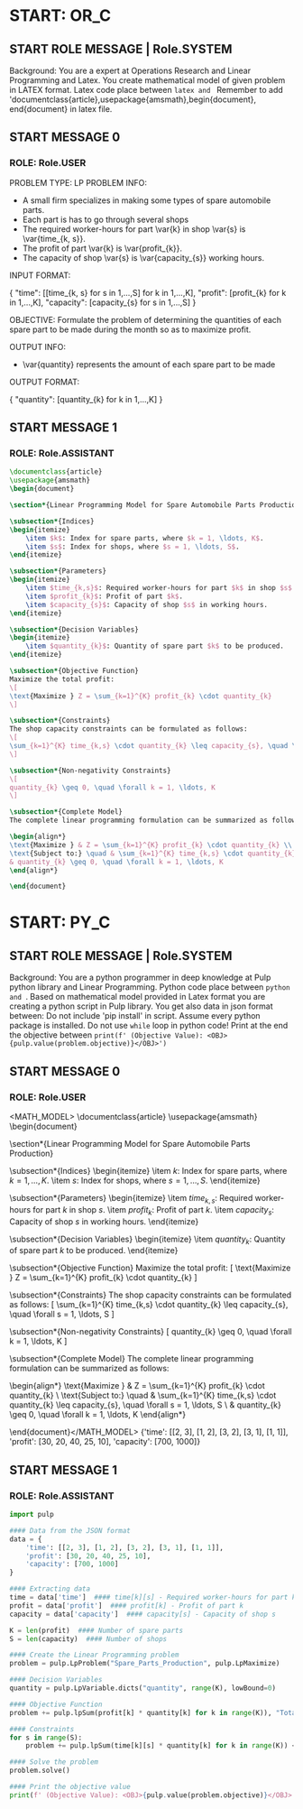 # START: OR_C 
## START ROLE MESSAGE | Role.SYSTEM 
Background: You are a expert at Operations Research and Linear Programming and Latex. You create mathematical model of given problem in LATEX format. Latex code place between ```latex and ``` Remember to add 'documentclass{article},usepackage{amsmath},begin{document}, end{document} in latex file. 
## START MESSAGE 0 
### ROLE: Role.USER
<DESCRIPTION>
PROBLEM TYPE: LP
PROBLEM INFO:

- A small firm specializes in making some types of spare automobile parts. 
- Each part is has to go through several shops 
- The required worker-hours for part \var{k} in shop \var{s} is \var{time_{k, s}}.
- The profit of part \var{k} is \var{profit_{k}}.
- The capacity of shop \var{s} is \var{capacity_{s}} working hours.

INPUT FORMAT:

{
	"time": [[time_{k, s} for s in 1,...,S] for k in 1,...,K],
	"profit": [profit_{k} for k in 1,...,K],
	"capacity": [capacity_{s} for s in 1,...,S]
}


OBJECTIVE: Formulate the problem of determining the quantities of each spare part to be made during the month so as to maximize profit.

OUTPUT INFO:

- \var{quantity} represents the amount of each spare part to be made

OUTPUT FORMAT:

{
	"quantity": [quantity_{k} for k in 1,...,K]
}
</DESCRIPTION>


## START MESSAGE 1 
### ROLE: Role.ASSISTANT
```latex
\documentclass{article}
\usepackage{amsmath}
\begin{document}

\section*{Linear Programming Model for Spare Automobile Parts Production}

\subsection*{Indices}
\begin{itemize}
    \item $k$: Index for spare parts, where $k = 1, \ldots, K$.
    \item $s$: Index for shops, where $s = 1, \ldots, S$.
\end{itemize}

\subsection*{Parameters}
\begin{itemize}
    \item $time_{k,s}$: Required worker-hours for part $k$ in shop $s$.
    \item $profit_{k}$: Profit of part $k$.
    \item $capacity_{s}$: Capacity of shop $s$ in working hours.
\end{itemize}

\subsection*{Decision Variables}
\begin{itemize}
    \item $quantity_{k}$: Quantity of spare part $k$ to be produced.
\end{itemize}

\subsection*{Objective Function}
Maximize the total profit:
\[
\text{Maximize } Z = \sum_{k=1}^{K} profit_{k} \cdot quantity_{k}
\]

\subsection*{Constraints}
The shop capacity constraints can be formulated as follows:
\[
\sum_{k=1}^{K} time_{k,s} \cdot quantity_{k} \leq capacity_{s}, \quad \forall s = 1, \ldots, S
\]

\subsection*{Non-negativity Constraints}
\[
quantity_{k} \geq 0, \quad \forall k = 1, \ldots, K
\]

\subsection*{Complete Model}
The complete linear programming formulation can be summarized as follows:

\begin{align*}
\text{Maximize } & Z = \sum_{k=1}^{K} profit_{k} \cdot quantity_{k} \\
\text{Subject to:} \quad & \sum_{k=1}^{K} time_{k,s} \cdot quantity_{k} \leq capacity_{s}, \quad \forall s = 1, \ldots, S \\
& quantity_{k} \geq 0, \quad \forall k = 1, \ldots, K
\end{align*}

\end{document}
```

# START: PY_C 
## START ROLE MESSAGE | Role.SYSTEM 
Background: You are a python programmer in deep knowledge at Pulp python library and Linear Programming. Python code place between ```python and ```. Based on mathematical model provided in Latex format you are creating a python script in Pulp library. You get also data in json format between: <DATA></DATA> Do not include 'pip install' in script. Assume every python package is installed. Do not use `while` loop in python code! Print at the end the objective between <OBJ></OBJ> `print(f' (Objective Value): <OBJ>{pulp.value(problem.objective)}</OBJ>')` 
## START MESSAGE 0 
### ROLE: Role.USER
<MATH_MODEL>
\documentclass{article}
\usepackage{amsmath}
\begin{document}

\section*{Linear Programming Model for Spare Automobile Parts Production}

\subsection*{Indices}
\begin{itemize}
    \item $k$: Index for spare parts, where $k = 1, \ldots, K$.
    \item $s$: Index for shops, where $s = 1, \ldots, S$.
\end{itemize}

\subsection*{Parameters}
\begin{itemize}
    \item $time_{k,s}$: Required worker-hours for part $k$ in shop $s$.
    \item $profit_{k}$: Profit of part $k$.
    \item $capacity_{s}$: Capacity of shop $s$ in working hours.
\end{itemize}

\subsection*{Decision Variables}
\begin{itemize}
    \item $quantity_{k}$: Quantity of spare part $k$ to be produced.
\end{itemize}

\subsection*{Objective Function}
Maximize the total profit:
\[
\text{Maximize } Z = \sum_{k=1}^{K} profit_{k} \cdot quantity_{k}
\]

\subsection*{Constraints}
The shop capacity constraints can be formulated as follows:
\[
\sum_{k=1}^{K} time_{k,s} \cdot quantity_{k} \leq capacity_{s}, \quad \forall s = 1, \ldots, S
\]

\subsection*{Non-negativity Constraints}
\[
quantity_{k} \geq 0, \quad \forall k = 1, \ldots, K
\]

\subsection*{Complete Model}
The complete linear programming formulation can be summarized as follows:

\begin{align*}
\text{Maximize } & Z = \sum_{k=1}^{K} profit_{k} \cdot quantity_{k} \\
\text{Subject to:} \quad & \sum_{k=1}^{K} time_{k,s} \cdot quantity_{k} \leq capacity_{s}, \quad \forall s = 1, \ldots, S \\
& quantity_{k} \geq 0, \quad \forall k = 1, \ldots, K
\end{align*}

\end{document}</MATH_MODEL>
<DATA>
{'time': [[2, 3], [1, 2], [3, 2], [3, 1], [1, 1]], 'profit': [30, 20, 40, 25, 10], 'capacity': [700, 1000]}</DATA>


## START MESSAGE 1 
### ROLE: Role.ASSISTANT
```python
import pulp

#### Data from the JSON format
data = {
    'time': [[2, 3], [1, 2], [3, 2], [3, 1], [1, 1]],
    'profit': [30, 20, 40, 25, 10],
    'capacity': [700, 1000]
}

#### Extracting data
time = data['time']  #### time[k][s] - Required worker-hours for part k in shop s
profit = data['profit']  #### profit[k] - Profit of part k
capacity = data['capacity']  #### capacity[s] - Capacity of shop s

K = len(profit)  #### Number of spare parts
S = len(capacity)  #### Number of shops

#### Create the Linear Programming problem
problem = pulp.LpProblem("Spare_Parts_Production", pulp.LpMaximize)

#### Decision Variables
quantity = pulp.LpVariable.dicts("quantity", range(K), lowBound=0)

#### Objective Function
problem += pulp.lpSum(profit[k] * quantity[k] for k in range(K)), "Total_Profit"

#### Constraints
for s in range(S):
    problem += pulp.lpSum(time[k][s] * quantity[k] for k in range(K)) <= capacity[s], f"Capacity_Constraint_{s+1}"

#### Solve the problem
problem.solve()

#### Print the objective value
print(f' (Objective Value): <OBJ>{pulp.value(problem.objective)}</OBJ>')
```

